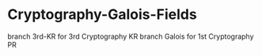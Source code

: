# Cryptography-Galois-Fields

branch 3rd-KR for 3rd Cryptography KR
branch Galois for 1st Cryptography PR
